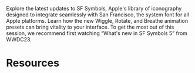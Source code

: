 Explore the latest updates to SF Symbols, Apple's library of iconography designed to integrate seamlessly with San Francisco, the system font for all Apple platforms. Learn how the new Wiggle, Rotate, and Breathe animation presets can bring vitality to your interface. To get the most out of this session, we recommend first watching “What's new in SF Symbols 5” from WWDC23.

# Resources